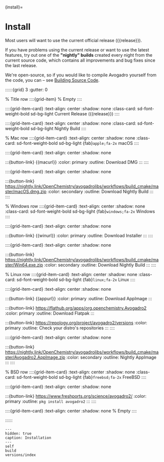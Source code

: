 (install)=

# Install

Most users will want to use the current official release ({{release}}).

If you have problems using the current release or want to use the latest features, try out one of the **"nightly" builds** created every night from the current source code, which contains all improvements and bug fixes since the last release.

We're open-source, so if you would like to compile Avogadro yourself from the code, you can – see [Building Source Code](install-build).


::::::{grid} 3
:gutter: 0

% Title row
::::{grid-item}
% Empty
::::


::::{grid-item-card}
:text-align: center
:shadow: none
:class-card: sd-font-weight-bold sd-bg-light
Current Release ({{release}})
::::


::::{grid-item-card}
:text-align: center
:shadow: none
:class-card: sd-font-weight-bold sd-bg-light
Nightly Build
::::


% Mac row
::::{grid-item-card}
:text-align: center
:shadow: none
:class-card: sd-font-weight-bold sd-bg-light
{fab}`apple;fa-2x` macOS
::::


::::{grid-item-card}
:text-align: center
:shadow: none

:::{button-link} {{macurl}}
:color: primary
:outline:
Download DMG
:::
::::


::::{grid-item-card}
:text-align: center
:shadow: none

:::{button-link} https://nightly.link/OpenChemistry/avogadrolibs/workflows/build_cmake/master/macOS.dmg.zip
:color: secondary
:outline:
Download Nightly Build
:::
::::


% Windows row
::::{grid-item-card}
:text-align: center
:shadow: none
:class-card: sd-font-weight-bold sd-bg-light
{fab}`windows;fa-2x` Windows
::::


::::{grid-item-card}
:text-align: center
:shadow: none

:::{button-link} {{winurl}}
:color: primary
:outline:
Download Installer
:::
::::


::::{grid-item-card}
:text-align: center
:shadow: none

:::{button-link} https://nightly.link/OpenChemistry/avogadrolibs/workflows/build_cmake/master/Win64.exe.zip
:color: secondary
:outline:
Download Nightly Build
:::
::::


% Linux row
::::{grid-item-card}
:text-align: center
:shadow: none
:class-card: sd-font-weight-bold sd-bg-light
{fab}`linux;fa-2x` Linux
::::

::::{grid-item-card}
:text-align: center
:shadow: none

:::{button-link} {{appurl}}
:color: primary
:outline:
Download AppImage
:::

:::{button-link} https://flathub.org/apps/org.openchemistry.Avogadro2
:color: primary
:outline:
Download Flatpak
:::

:::{button-link} https://repology.org/project/avogadro2/versions
:color: primary
:outline:
Check your distro's repositories
:::
::::


::::{grid-item-card}
:text-align: center
:shadow: none

:::{button-link} https://nightly.link/OpenChemistry/avogadrolibs/workflows/build_cmake/master/Avogadro2.AppImage.zip
:color: secondary
:outline:
Nightly AppImage
:::
::::


% BSD row
::::{grid-item-card}
:text-align: center
:shadow: none
:class-card: sd-font-weight-bold sd-bg-light
{fab}`freebsd;fa-2x` FreeBSD
::::

::::{grid-item-card}
:text-align: center
:shadow: none

:::{button-link} https://www.freshports.org/science/avogadro2/
:color: primary
:outline:
`pkg install avogadro2`
:::
::::

::::{grid-item-card}
:text-align: center
:shadow: none
% Empty
::::


::::::


```{toctree}
---
hidden: true
caption: Installation
---
self
build
versions/index
```
